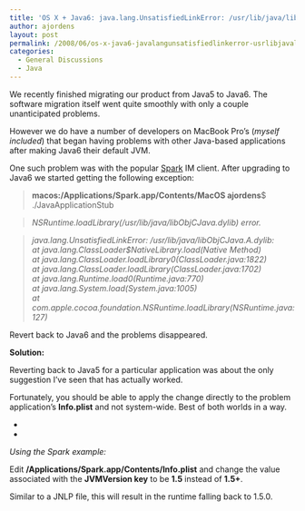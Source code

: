```yaml
---
title: 'OS X + Java6: java.lang.UnsatisfiedLinkError: /usr/lib/java/libObjCJava.A.dylib'
author: ajordens
layout: post
permalink: /2008/06/os-x-java6-javalangunsatisfiedlinkerror-usrlibjavalibobjcjavaadylib/
categories:
  - General Discussions
  - Java
---
```

We recently finished migrating our product from Java5 to Java6. The software migration itself went quite smoothly with only a couple unanticipated problems.

However we do have a number of developers on MacBook Pro&#8217;s (*myself included*) that began having problems with other Java-based applications after making Java6 their default JVM.

One such problem was with the popular [Spark][1] IM client. After upgrading to Java6 we started getting the following exception:

> **macos:/Applications/Spark.app/Contents/MacOS ajordens**$ ./JavaApplicationStub 

> *NSRuntime.loadLibrary(/usr/lib/java/libObjCJava.dylib) error.* 

> *java.lang.UnsatisfiedLinkError: /usr/lib/java/libObjCJava.A.dylib:  
> at java.lang.ClassLoader$NativeLibrary.load(Native Method)  
> at java.lang.ClassLoader.loadLibrary0(ClassLoader.java:1822)  
> at java.lang.ClassLoader.loadLibrary(ClassLoader.java:1702)  
> at java.lang.Runtime.load0(Runtime.java:770)  
> at java.lang.System.load(System.java:1005)  
> at com.apple.cocoa.foundation.NSRuntime.loadLibrary(NSRuntime.java:127)* 

Revert back to Java6 and the problems disappeared.

**Solution:**

Reverting back to Java5 for a particular application was about the only suggestion I&#8217;ve seen that has actually worked.

Fortunately, you should be able to apply the change directly to the problem application&#8217;s **Info.plist** and not system-wide. Best of both worlds in a way.

*  
*

*Using the Spark example:*

Edit **/Applications/Spark.app/Contents/Info.plist** and change the value associated with the **JVMVersion key** to be **1.5** instead of **1.5+**.

Similar to a JNLP file, this will result in the runtime falling back to 1.5.0.

 [1]: http://www.igniterealtime.org/projects/spark/index.jsp